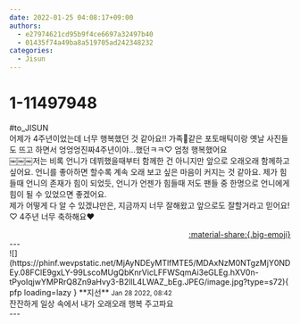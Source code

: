 ```yaml
---
date: 2022-01-25 04:08:17+09:00
authors:
  - e27974621cd95b9f4ce6697a32497b40
  - 01435f74a49ba8a519705ad242348232
categories:
  - Jisun
---
```


# 1-11497948

<div class="post-container" markdown="1">
<div class="content-container md-sidebar__scrollwrap" markdown="1">

\#to_JISUN<br>어제가 4주년이었는데 너무 행복했던 것 같아요!! 가족🥲같은 포토매틱이랑 옛날 사진들도 뜨고 하면서 엉엉엉진짜4주년이야...했던ㅋㅋ♡ 엄청 행복했어요<br>￼￼￼저는 비록 언니가 데뷔했을때부터 함께한 건 아니지만 앞으로 오래오래 함께하고 싶어요. 언니를 좋아하면 할수록 계속 오래 보고 싶은 마음이 커지는 것 같아요. 제가 힘들때 언니의 존재가 힘이 되었듯, 언니가 언젠가 힘들때 저도 팬들 중 한명으로 언니에게 힘이 될 수 있었으면 좋겠어요. <br>제가 어떻게 다 알 수 있겠냐만은, 지금까지 너무 잘해왔고 앞으로도 잘할거라고 믿어요!♡ 4주년 너무 축하해요♥

</div>
</div>

<div style="text-align: right;" markdown="1">
<a href="https://weverse.io/fromis9/fanpost/1-11497948" style="text-align: right;">:material-share:{.big-emoji}</a>
</div>
---

<div class="comments-container md-sidebar__scrollwrap" markdown="1">
<div class="comment" markdown="1">
<div class='id-container' markdown="1">
![](https://phinf.wevpstatic.net/MjAyNDEyMTlfMTE5/MDAxNzM0NTgzMjY0NDEy.08FClE9gxLY-99LscoMUgQbKnrVicLFFWSqmAi3eGLEg.hXV0n-tPyoIqjwYMPRrQ8Zn9aHvy3-B2llL4LWAZ_bEg.JPEG/image.jpg?type=s72){ pfp loading=lazy }
**<span class="artist">지선</span>** <small>Jan 28 2022, 08:42</small><br>
</div>
<div class='comment-body' markdown="1">
잔잔하게 일상 속에서 내가 오래오래 행복 주고파요
</div>
</div>
</div>
---
